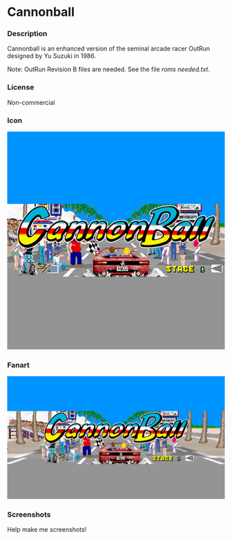 # Cannonball

### Description

Cannonball is an enhanced version of the seminal arcade racer OutRun designed by Yu Suzuki in 1986.

Note: OutRun Revision B files are needed. See the file *roms needed.txt*.

### License

Non-commercial

### Icon

![Cannonball icon](game.libretro.cannonball/resources/icon.png)

### Fanart

![Cannonball fanart](game.libretro.cannonball/resources/fanart.jpg)

### Screenshots

Help make me screenshots!
